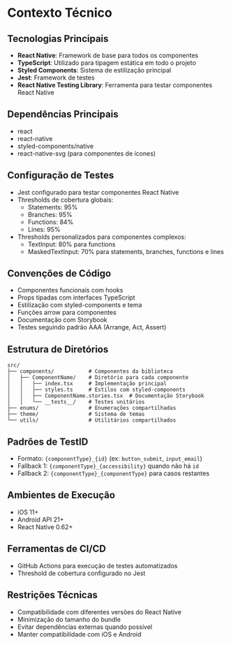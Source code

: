 # Contexto Técnico

## Tecnologias Principais
- **React Native**: Framework de base para todos os componentes
- **TypeScript**: Utilizado para tipagem estática em todo o projeto
- **Styled Components**: Sistema de estilização principal
- **Jest**: Framework de testes
- **React Native Testing Library**: Ferramenta para testar componentes React Native

## Dependências Principais
- react
- react-native
- styled-components/native
- react-native-svg (para componentes de ícones)

## Configuração de Testes
- Jest configurado para testar componentes React Native
- Thresholds de cobertura globais:
  - Statements: 95%
  - Branches: 95%
  - Functions: 84%
  - Lines: 95%
- Thresholds personalizados para componentes complexos:
  - TextInput: 80% para functions
  - MaskedTextInput: 70% para statements, branches, functions e lines

## Convenções de Código
- Componentes funcionais com hooks
- Props tipadas com interfaces TypeScript
- Estilização com styled-components e tema
- Funções arrow para componentes
- Documentação com Storybook
- Testes seguindo padrão AAA (Arrange, Act, Assert)

## Estrutura de Diretórios
```
src/
├── components/           # Componentes da biblioteca
│   ├── ComponentName/    # Diretório para cada componente
│   │   ├── index.tsx     # Implementação principal
│   │   ├── styles.ts     # Estilos com styled-components
│   │   ├── ComponentName.stories.tsx  # Documentação Storybook
│   │   └── __tests__/    # Testes unitários
├── enums/                # Enumerações compartilhadas
├── theme/                # Sistema de temas
└── utils/                # Utilitários compartilhados
```

## Padrões de TestID
- Formato: `{componentType}_{id}` (ex: `button_submit`, `input_email`)
- Fallback 1: `{componentType}_{accessibility}` quando não há `id`
- Fallback 2: `{componentType}_{componentType}` para casos restantes

## Ambientes de Execução
- iOS 11+
- Android API 21+
- React Native 0.62+

## Ferramentas de CI/CD
- GitHub Actions para execução de testes automatizados
- Threshold de cobertura configurado no Jest

## Restrições Técnicas
- Compatibilidade com diferentes versões do React Native
- Minimização do tamanho do bundle
- Evitar dependências externas quando possível
- Manter compatibilidade com iOS e Android 
